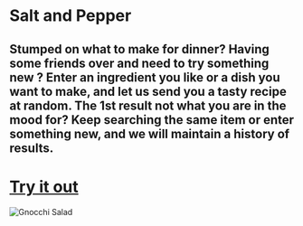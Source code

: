 # Salt and Pepper

## Stumped on what to make for dinner? Having some friends over and need to try something new ? Enter an ingredient you like or a dish you want to make, and let us send you a tasty recipe at random. The 1st result not what you are in the mood for? Keep searching the same item or enter something new, and we will maintain a history of results.

# [Try it out](https://nickfoden.github.io/salt-and-pepper/)

![Gnocchi Salad](http://www.amuse-your-bouche.com/wp-content/uploads/2015/09/Toasted-gnocchi-salad-1.jpg "Gnocchi Salad")
